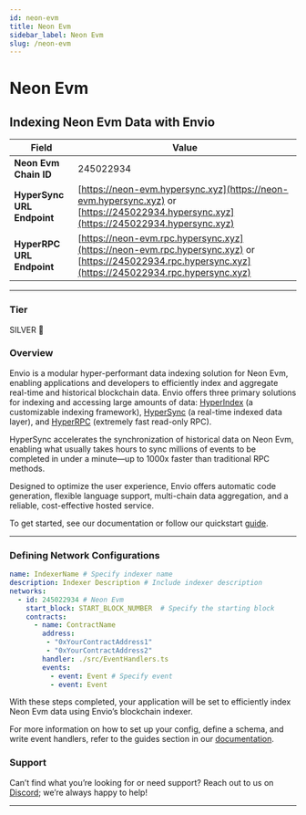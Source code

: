 ```yaml
---
id: neon-evm
title: Neon Evm
sidebar_label: Neon Evm
slug: /neon-evm
---
```


# Neon Evm

## Indexing Neon Evm Data with Envio

| **Field**                     | **Value**                                                                                          |
|-------------------------------|----------------------------------------------------------------------------------------------------|
| **Neon Evm Chain ID**     | 245022934                                                                                            |
| **HyperSync URL Endpoint**    | [https://neon-evm.hypersync.xyz](https://neon-evm.hypersync.xyz) or [https://245022934.hypersync.xyz](https://245022934.hypersync.xyz) |
| **HyperRPC URL Endpoint**     | [https://neon-evm.rpc.hypersync.xyz](https://neon-evm.rpc.hypersync.xyz) or [https://245022934.rpc.hypersync.xyz](https://245022934.rpc.hypersync.xyz) |

---

### Tier

SILVER 🥈

### Overview

Envio is a modular hyper-performant data indexing solution for Neon Evm, enabling applications and developers to efficiently index and aggregate real-time and historical blockchain data. Envio offers three primary solutions for indexing and accessing large amounts of data: [HyperIndex](/docs/HyperIndex/overview) (a customizable indexing framework), [HyperSync](/docs/HyperSync/overview) (a real-time indexed data layer), and [HyperRPC](/docs/HyperSync/overview-hyperrpc) (extremely fast read-only RPC).

HyperSync accelerates the synchronization of historical data on Neon Evm, enabling what usually takes hours to sync millions of events to be completed in under a minute—up to 1000x faster than traditional RPC methods.

Designed to optimize the user experience, Envio offers automatic code generation, flexible language support, multi-chain data aggregation, and a reliable, cost-effective hosted service.

To get started, see our documentation or follow our quickstart [guide](/docs/HyperIndex/contract-import).

---

### Defining Network Configurations

```yaml
name: IndexerName # Specify indexer name
description: Indexer Description # Include indexer description
networks:
  - id: 245022934 # Neon Evm  
    start_block: START_BLOCK_NUMBER  # Specify the starting block
    contracts:
      - name: ContractName
        address:
         - "0xYourContractAddress1"
         - "0xYourContractAddress2"
        handler: ./src/EventHandlers.ts
        events:
          - event: Event # Specify event
          - event: Event
```

With these steps completed, your application will be set to efficiently index Neon Evm data using Envio’s blockchain indexer.

For more information on how to set up your config, define a schema, and write event handlers, refer to the guides section in our [documentation](/docs/HyperIndex/configuration-file).

### Support

Can’t find what you’re looking for or need support? Reach out to us on [Discord](https://discord.com/invite/Q9qt8gZ2fX); we’re always happy to help!

---
